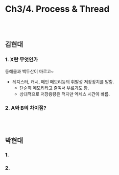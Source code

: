# Ch3/4. Process & Thread 

<br>
<br>

## 김현대
### 1. X란 무엇인가
동해물과 백두산이 마르고~
- 레지스터, 캐시, 메인 메모리등의 휘발성 저장장치를 말함.
	- 단순히 메모리라고 줄여서 부르기도 함.
	- 상대적으로 저장용량은 적지만 엑세스 시간이 빠름.
	
### 2. A와 B의 차이점?

<br>
<br>

## 박현대
### 1. 

### 2.

<br>
<br>



